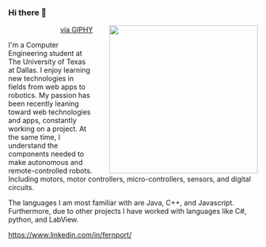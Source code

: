 ### Hi there 👋

<img src="https://media1.giphy.com/media/2xu5zpSV3oqKcCSZ49/giphy.gif?cid=790b7611610ebe80d1fa1d1f5d5a4e9abc2c8522d631b570&rid=giphy.gif&ct=g" height="300px" align="right" style="padding-left:30px"></img>
<p align="right"><a href="https://giphy.com/gifs/art-pixel-8bit-2xu5zpSV3oqKcCSZ49">via GIPHY</a></p>

I'm a Computer Engineering student at The University of Texas at Dallas. I enjoy learning new technologies in fields from web apps to robotics. My passion has been recently leaning toward web technologies and apps, constantly working on a project. At the same time, I understand the components needed to make autonomous and remote-controlled robots. Including motors, motor controllers, micro-controllers, sensors, and digital circuits.

The languages I am most familiar with are Java, C++, and Javascript. Furthermore, due to other projects I have worked with languages like C#, python, and LabView.

https://www.linkedin.com/in/fernport/


<!-- You can find more links here
https://linktr.ee/Fernando4242 -->
